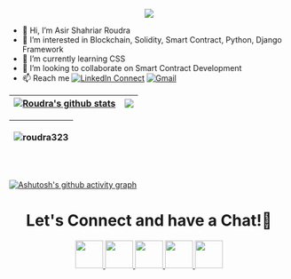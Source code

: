 <p align="center">
  <img src="https://capsule-render.vercel.app/api?type=waving&color=gradient&text=Helloo,%20Roudra%20here!&height=100&section=header"/>
</p>


- 👋 Hi, I’m Asir Shahriar Roudra
- 👀 I’m interested in Blockchain, Solidity, Smart Contract, Python, Django Framework
- 🌱 I’m currently learning CSS
- 💞️ I’m looking to collaborate on Smart Contract Development
- 📫 Reach me [![LinkedIn Connect](https://img.shields.io/badge/%20-Connect-black?color=222244&labelColor=000000&logo=linkedin&logoColor=f5f7fe)](https://www.linkedin.com/in/asir-shahriar-roudra-423567206/)
[![Gmail](https://img.shields.io/badge/%20-Send%20Mail-black?color=222244&labelColor=000000&logo=gmail&logoColor=f5f7fe)](mailto:asirroudra@gmail.com?subject=From%20GitHub&&body=Hi,%20there.%20Found%20you%20on%20GitHub!%20Let's%20talk%20about...)


| <a href="https://github.com/anuraghazra/github-readme-stats"><img align="center" src="https://github-readme-stats.vercel.app/api?username=roudra323&show_icons=true&theme=dracula&hide_border=true&count_private=true" alt="Roudra's github stats" /></a> | <a href="https://github.com/anuraghazra/github-readme-stats"><img align="center" src="https://github-readme-stats.vercel.app/api/top-langs/?username=roudra323&layout=compact&theme=dracula&hide_border=true" /></a> 
| ------------- | ------------- |

| <p><img align="center" src="https://streak-stats.demolab.com/?user=roudra323&theme=dracula" alt="roudra323"/></p> |
| ----------------------------- |

</br>


 [![Ashutosh's github activity graph](https://github-readme-activity-graph.vercel.app/graph?username=roudra323&theme=dracula)](https://github.com/ashutosh00710/github-readme-activity-graph) 


<h1 align="center">
  Let's Connect and have a Chat!💬
</h1>

<p align="center">
<a href="https://www.linkedin.com/in/asir-shahriar-roudra-423567206/">
  <img height="50" src="https://user-images.githubusercontent.com/46517096/166973395-19676cd8-f8ec-4abf-83ff-da8243505b82.png"/>
</a>
<a href="https://medium.com/@asirroudra">
  <img height="50" src="https://user-images.githubusercontent.com/46517096/166973962-d05d145a-b6a0-4643-bd3d-5ac845679367.png"/>
</a>
<a href="https://dev.to/roudra323">
  <img height="50" src="https://user-images.githubusercontent.com/46517096/166974096-7aeecad4-483e-4c85-983f-f4b37b3f794e.png"/>
</a>
<a href="https://twitter.com/AsirRoudra">
  <img height="50" src="https://user-images.githubusercontent.com/46517096/166974271-91dfa250-d70b-4cb9-8707-f1bda1b708c3.png"/>
</a>
  
  <a href="mailto:asirroudra@gmail.com?subject=From%20GitHub&&body=Hi,%20there.%20Found%20you%20on%20GitHub!%20Let's%20talk%20about...">
  <img height="50" src="https://cdn1.iconfinder.com/data/icons/google-new-logos-1/32/gmail_new_logo-256.png"/>
</a>
</p>

<!---
roudra323/roudra323 is a ✨ special ✨ repository because its `README.md` (this file) appears on your GitHub profile.
You can click the Preview link to take a look at your changes.
--->
